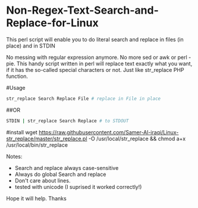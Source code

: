 # Non-Regex-Text-Search-and-Replace-for-Linux

This perl script will enable you to do literal search and replace in files (in place) and in STDIN

No messing with regular expression anymore. No more sed or awk or perl -pie. This handy script written in perl will replace text exactly what you want, if it has the so-called special characters or not. Just like str_replace PHP function.

#Usage
```bash
str_replace Search Replace File # replace in File in place 
```
##OR 
```bash
STDIN | str_replace Search Replace # to STDOUT
```

#install
wget https://raw.githubusercontent.com/Samer-Al-iraqi/Linux-str_replace/master/str_replace.pl -O /usr/local/str_replace && chmod a+x /usr/local/bin/str_replace

Notes:
* Search and replace always case-sensitive 
* Always do global Search and replace
* Don't care about lines.
* tested with unicode (I suprised it worked correctly!)

Hope it will help. Thanks
